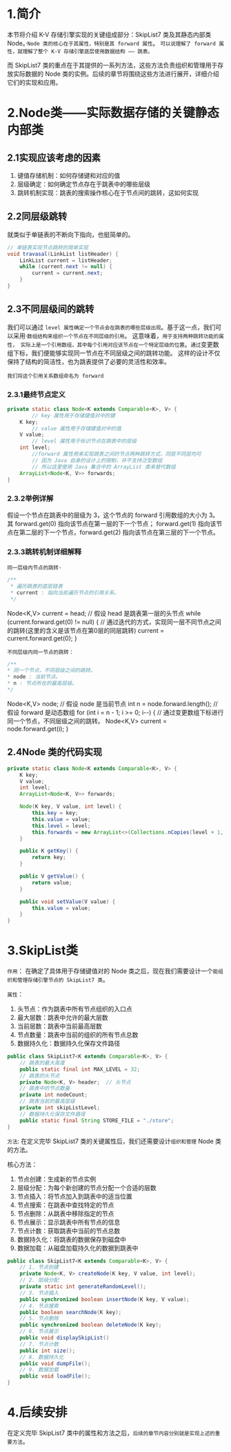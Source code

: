 # 1.简介
本节将介绍 K-V 存储引擎实现的关键组成部分：SkipList7 类及其静态内部类 Node。·`Node 类的核心在于其属性，特别是其 forward 属性`。
`可以说理解了 forward 属性，就理解了整个 K-V 存储引擎底层使用数据结构 —— 跳表。`

而 SkipList7 类的重点在于其提供的一系列方法，这些方法负责组织和管理用于存放实际数据的 Node 类的实例。后续的章节将围绕这些方法进行展开，详细介绍它们的实现和应用。

# 2.Node类——实际数据存储的关键静态内部类

## 2.1实现应该考虑的因素
1. 键值存储机制：如何存储键和对应的值 
2. 层级确定：如何确定节点存在于跳表中的哪些层级
3. 跳转机制实现：跳表的搜索操作核心在于节点间的跳转，这如何实现 

## 2.2同层级跳转
就类似于单链表的不断向下指向，也挺简单的。
```java
// 单链表实现节点跳转的简单实现
void travasal(LinkList listHeader) {
    LinkList current = listHeader;
    while (current.next != null) {
        current = current.next;
    }
}
```

## 2.3不同层级间的跳转
我们可以通过 `level 属性确定一个节点会在跳表的哪些层级出现`。基于这一点，我们可以采用·`数组结构来组织一个节点在不同层级的引用`。
这意味着，`用于支持两种跳转功能的属性， 实际上是一个引用数组，其中每个引用对应该节点在一个特定层级的位置`。`通过`变更数组下标，我们便能够实现同一节点在不同层级之间的跳转功能。
这样的设计不仅保持了结构的简洁性，也为跳表提供了必要的灵活性和效率。

`我们将这个引用关系数组命名为 forward`

### 2.3.1最终节点定义
```java
private static class Node<K extends Comparable<K>, V> {
        // key 属性用于存储键值对中的键
    K key;
        // value 属性用于存储键值对中的值
    V value;
        // level 属性用于标识节点在跳表中的层级
    int level;
        //forward 属性用来实现跳表之间的节点两种跳转方式，同层不同层均可
        // 因为 Java 自身的设计上的限制，并不支持泛型数组
        // 所以这里使用 Java 集合中的 ArrayList 类来替代数组
    ArrayList<Node<K, V>> forwards;
}
```
### 2.3.2举例详解
假设一个节点在跳表中的层级为 3，这个节点的 forward 引用数组的大小为 3。
其 forward.get(0) 指向该节点在第一层的下一个节点； forward.get(1) 指向该节点在第二层的下一个节点，forward.get(2) 指向该节点在第三层的下一个节点。

### 2.3.3跳转机制详细解释
`同一层级内节点的跳转·`
```java
/**
 * 遍历跳表的底层链表
 * current : 指向当前遍历节点的引用关系。
 */
 ```
Node<K,V> current = head; // 假设 head 是跳表第一层的头节点
while (current.forward.get(0) != null) {
    // 通过迭代的方式，实现同一层不同节点之间的跳转(这里的含义是该节点在第0层的同层跳转)
    current = current.forward.get(0);
}

`不同层级内同一节点的跳转：`
```java
/**
* 同一个节点，不同层级之间的跳转。
* node : 当前节点。
* n : 节点所在的最高层级。
*/
```
  Node<K,V> node; // 假设 node 是当前节点
  int n = node.forward.length(); // 假设 forward 是动态数组
  for (int i = n - 1; i >= 0; i--) {
  // 通过变更数组下标进行同一个节点，不同层级之间的跳转。
        Node<K,V> current = node.forward.get(i); 
  }

## 2.4Node 类的代码实现
```java
private static class Node<K extends Comparable<K>, V> {
    K key;
    V value;
    int level;
    ArrayList<Node<K, V>> forwards;

    Node(K key, V value, int level) {
        this.key = key;
        this.value = value;
        this.level = level;
        this.forwards = new ArrayList<>(Collections.nCopies(level + 1, null));
    }

    public K getKey() {
        return key;
    }

    public V getValue() {
        return value;
    }

    public void setValue(V value) {
        this.value = value;
    }
}
```

# 3.SkipList类

`作用`：
在确定了具体用于存储键值对的 Node 类之后，现在我们需要设计一个`能组织和管理存储引擎节点的 SkipList7 类`。

`属性`：
1. 头节点：作为跳表中所有节点组织的入口点
2. 最大层数：跳表中允许的最大层数
3. 当前层数：跳表中当前最高层数
4. 节点数量：跳表中当前的组织的所有节点总数
5. 数据持久化：数据持久化保存文件路径

```java
public class SkipList7<K extends Comparable<K>, V> {
    // 跳表的最大高度
    public static final int MAX_LEVEL = 32;
    // 跳表的头节点
    private Node<K, V> header;  // 头节点
    // 跳表中的节点数量
    private int nodeCount;
    // 跳表当前的最高层级
    private int skipListLevel;
    // 数据持久化保存文件路径
    public static final String STORE_FILE = "./store";
}
```

`方法`:
在定义完毕 SkipList7 类的关键属性后，我们还需要设计`组织和管理` Node 类的方法。

核心方法：

1. 节点创建：生成新的节点实例
2. 层级分配：为每个新创建的节点分配一个合适的层数
3. 节点插入：将节点加入到跳表中的适当位置
4. 节点搜索：在跳表中查找特定的节点
5. 节点删除：从跳表中移除指定的节点
6. 节点展示：显示跳表中所有节点的信息
7. 节点计数：获取跳表中当前的节点总数
8. 数据持久化：将跳表的数据保存到磁盘中
9. 数据加载：从磁盘加载持久化的数据到跳表中

```java
public class SkipList7<K extends Comparable<K>, V> {
    // 1. 节点创建
    private Node<K, V> createNode(K key, V value, int level);
    // 2. 层级分配
    private static int generateRandomLevel();
    // 3. 节点插入
    public synchronized boolean insertNode(K key, V value);
    // 4. 节点搜索
    public boolean searchNode(K key);
    // 5. 节点删除
    public synchronized boolean deleteNode(K key);
    // 6. 节点展示
    public void displaySkipList()
    // 7. 节点计数
    public int size();
    // 8. 数据持久化
    public void dumpFile();
    // 9. 数据加载
    public void loadFile();
}
```
# 4.后续安排
在定义完毕 SkipList7 类中的属性和方法之后，`后续的章节内容分别就是实现上述的重要方法`。